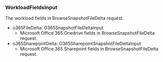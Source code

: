 ### WorkloadFieldsInput
The workload fields in BrowseSnapshotFileDelta request.

- o365FileDelta: O365SnapshotFileDeltaInput
  - Microsoft Office 365 Onedrive fields in BrowseSnapshotFileDelta request.
- o365SharepointDelta: O365SharepointSnapshotFileDeltaInput
  - Microsoft Office 365 Sharepoint fields in BrowseSnapshotFileDelta request.
